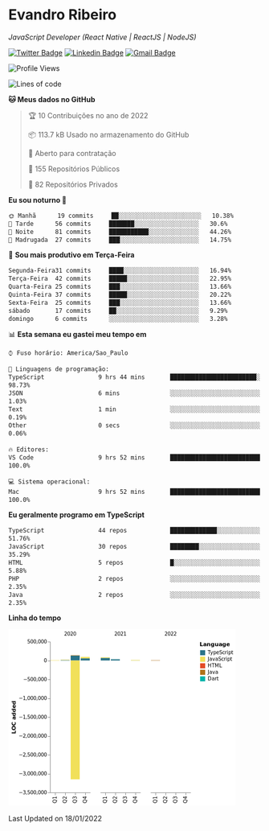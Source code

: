 # Evandro **Ribeiro**

*JavaScript Developer (React Native | ReactJS | NodeJS)*

[![Twitter Badge](https://img.shields.io/badge/-@ribeiroevandro-201B2D?style=flat-square&labelColor=201B2D&logo=twitter&logoColor=white&link=https://twitter.com/ribeiroevandro)](https://twitter.com/ribeiroevandro) 
[![Linkedin Badge](https://img.shields.io/badge/-Evandro%20Ribeiro-201B2D?style=flat-square&logo=Linkedin&logoColor=white&link=https://www.linkedin.com/in/ribeiroevandro)](https://www.linkedin.com/in/ribeiroevandro) 
[![Gmail Badge](https://img.shields.io/badge/-oi@ribeiroevandro.com.br-201B2D?style=flat-square&logo=Gmail&logoColor=white&link=mailto:oi@ribeiroevandro.com.br)](mailto:oi@ribeiroevandro.com.br)


<!--START_SECTION:waka-->
![Profile Views](http://img.shields.io/badge/Visualizac%C3%B5es%20do%20perfil-0-blue)

![Lines of code](https://img.shields.io/badge/Desde%20o%20Hello%20World%20eu%20escrevi--3%20Million%20linhas%20de%20c%C3%B3digo-blue)

**🐱 Meus dados no GitHub** 

> 🏆 10 Contribuições no ano de 2022
 > 
> 📦 113.7 kB Usado no armazenamento do GitHub 
 > 
> 💼 Aberto para contratação
 > 
> 📜 155 Repositórios Públicos 
 > 
> 🔑 82 Repositórios Privados  
 > 
**Eu sou noturno 🦉** 

```text
🌞 Manhã      19 commits     ██░░░░░░░░░░░░░░░░░░░░░░░   10.38% 
🌆 Tarde      56 commits     ███████░░░░░░░░░░░░░░░░░░   30.6% 
🌃 Noite      81 commits     ███████████░░░░░░░░░░░░░░   44.26% 
🌙 Madrugada  27 commits     ███░░░░░░░░░░░░░░░░░░░░░░   14.75%

```
📅 **Sou mais produtivo em Terça-Feira** 

```text
Segunda-Feira31 commits     ████░░░░░░░░░░░░░░░░░░░░░   16.94% 
Terça-Feira  42 commits     █████░░░░░░░░░░░░░░░░░░░░   22.95% 
Quarta-Feira 25 commits     ███░░░░░░░░░░░░░░░░░░░░░░   13.66% 
Quinta-Feira 37 commits     █████░░░░░░░░░░░░░░░░░░░░   20.22% 
Sexta-Feira  25 commits     ███░░░░░░░░░░░░░░░░░░░░░░   13.66% 
sábado       17 commits     ██░░░░░░░░░░░░░░░░░░░░░░░   9.29% 
domingo      6 commits      ░░░░░░░░░░░░░░░░░░░░░░░░░   3.28%

```


📊 **Esta semana eu gastei meu tempo em** 

```text
⌚︎ Fuso horário: America/Sao_Paulo

💬 Linguagens de programação: 
TypeScript               9 hrs 44 mins       ████████████████████████░   98.73% 
JSON                     6 mins              ░░░░░░░░░░░░░░░░░░░░░░░░░   1.03% 
Text                     1 min               ░░░░░░░░░░░░░░░░░░░░░░░░░   0.19% 
Other                    0 secs              ░░░░░░░░░░░░░░░░░░░░░░░░░   0.06%

🔥 Editores: 
VS Code                  9 hrs 52 mins       █████████████████████████   100.0%

💻 Sistema operacional: 
Mac                      9 hrs 52 mins       █████████████████████████   100.0%

```

**Eu geralmente programo em TypeScript** 

```text
TypeScript               44 repos            █████████████░░░░░░░░░░░░   51.76% 
JavaScript               30 repos            ████████░░░░░░░░░░░░░░░░░   35.29% 
HTML                     5 repos             █░░░░░░░░░░░░░░░░░░░░░░░░   5.88% 
PHP                      2 repos             ░░░░░░░░░░░░░░░░░░░░░░░░░   2.35% 
Java                     2 repos             ░░░░░░░░░░░░░░░░░░░░░░░░░   2.35%

```


**Linha do tempo**

![Chart not found](https://raw.githubusercontent.com/ribeiroevandro/ribeiroevandro/master/charts/bar_graph.png) 


 Last Updated on 18/01/2022
<!--END_SECTION:waka-->
